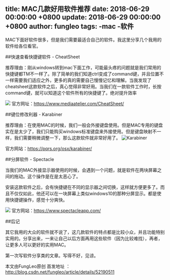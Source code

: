 title: MAC几款好用软件推荐
date: 2018-06-29 00:00:00 +0800
update: 2018-06-29 00:00:00 +0800
author: fungleo
tags:
    -mac
    -软件
---

MAC下面好软件很多，但是我们需要最适合自己的软件。我这里分享几个我用的软件给各位看官。

##快速查看快捷键软件 - CheatSheet

推荐理由：刚从windows转到mac下面工作，可能最头疼的问题就是我们常用的快捷键都TM不一样了。除了简单的我们知道ctrl变成了command键，并且位置不一样需要我们适应之外，更多的真的需要自己慢慢记忆和理解。当我发现了cheatsheet这款软件之后，真心觉得非常好用。当我们在一款软件工作时，长按command键，就可以知道这个软件所有的快捷键了。绝对提升效率

![](https://raw.githubusercontent.com/fengcms/articles/master/image/c5/6a6f2989a829735591c267d162b9bd.png)
官方网址：https://www.mediaatelier.com/CheatSheet/

##键位修改利器 - Karabiner

推荐理由：在使用MAC的时候，我们一般会外接键盘使用。但是MAC专用的键盘实在是太少了，我们只能购买windows标准键盘来外接使用。但是键盘映射不一样，我们需要稍微调整一下，那么这款软件就非常好用了。
![Karabiner](https://pqrs.org/osx/karabiner/img/karabiner-icon@2x.png)

官方网站：https://pqrs.org/osx/karabiner/

##分屏软件 - Spectacle

当我们的MAC外接显示器使用的时候，会遇到一个问题，就是软件在两块屏幕之间的拖动。这个操作是在是太恶心了。

安装这款软件之后，会有快捷键在不同的显示器之间切换，这样就方便更多了。而且不仅仅如此，他还可以在一块屏幕上类似windows10的那种分屏显示。都是使用快捷键操作，感觉十分爽快。

![](https://raw.githubusercontent.com/fengcms/articles/master/image/1f/aea9bb6da1a532eb2cf78b6c8a32b1.png)
官方网站：https://www.spectacleapp.com/

##后记

其它我用的大众的软件就不说了，这几款软件的特点都是比较小众，并且功能特别实用的。分享出来，一来让自己以后方面再用这些软件（因为比较难找），再者，让更多人可以更好的实用MAC。

第一次写软件分享类的文章。写得不好，见谅。

本文由FungLeo原创 首发地址 ：http://blog.csdn.net/fungleo/article/details/52190511 